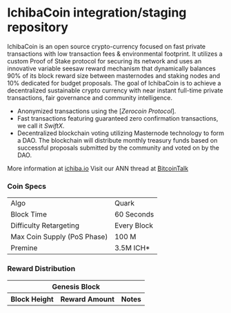IchibaCoin integration/staging repository
=====================================

IchibaCoin is an open source crypto-currency focused on fast private transactions with low transaction fees & environmental footprint.  It utilizes a custom Proof of Stake protocol for securing its network and uses an innovative variable seesaw reward mechanism that dynamically balances 90% of its block reward size between masternodes and staking nodes and 10% dedicated for budget proposals. The goal of IchibaCoin is to achieve a decentralized sustainable crypto currency with near instant full-time private transactions, fair governance and community intelligence.
- Anonymized transactions using the [_Zerocoin Protocol_].
- Fast transactions featuring guaranteed zero confirmation transactions, we call it _SwiftX_.
- Decentralized blockchain voting utilizing Masternode technology to form a DAO. The blockchain will distribute monthly treasury funds based on successful proposals submitted by the community and voted on by the DAO.

More information at [ichiba.io](http://www.ichiba.io) Visit our ANN thread at [BitcoinTalk](http://www.bitcointalk.org/index.php?topic=)

### Coin Specs
<table>
<tr><td>Algo</td><td>Quark</td></tr>
<tr><td>Block Time</td><td>60 Seconds</td></tr>
<tr><td>Difficulty Retargeting</td><td>Every Block</td></tr>
<tr><td>Max Coin Supply (PoS Phase)</td><td>100 M</td></tr>
<tr><td>Premine</td><td>3.5M ICH*</td></tr>
</table>


### Reward Distribution

<table>
<th colspan=4>Genesis Block</th>
<tr><th>Block Height</th><th>Reward Amount</th><th>Notes</th></tr>
</table>



